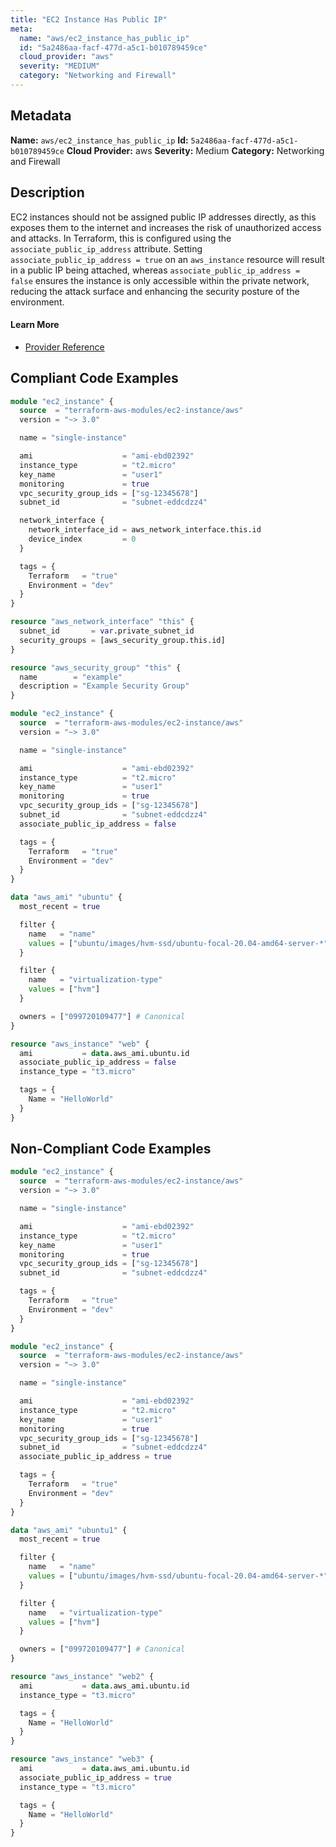 ```yaml
---
title: "EC2 Instance Has Public IP"
meta:
  name: "aws/ec2_instance_has_public_ip"
  id: "5a2486aa-facf-477d-a5c1-b010789459ce"
  cloud_provider: "aws"
  severity: "MEDIUM"
  category: "Networking and Firewall"
---
```

## Metadata
**Name:** `aws/ec2_instance_has_public_ip`
**Id:** `5a2486aa-facf-477d-a5c1-b010789459ce`
**Cloud Provider:** aws
**Severity:** Medium
**Category:** Networking and Firewall
## Description
EC2 instances should not be assigned public IP addresses directly, as this exposes them to the internet and increases the risk of unauthorized access and attacks. In Terraform, this is configured using the `associate_public_ip_address` attribute. Setting `associate_public_ip_address = true` on an `aws_instance` resource will result in a public IP being attached, whereas `associate_public_ip_address = false` ensures the instance is only accessible within the private network, reducing the attack surface and enhancing the security posture of the environment.

#### Learn More

 - [Provider Reference](https://registry.terraform.io/providers/hashicorp/aws/latest/docs/resources/instance#associate_public_ip_address)


## Compliant Code Examples
```terraform
module "ec2_instance" {
  source  = "terraform-aws-modules/ec2-instance/aws"
  version = "~> 3.0"

  name = "single-instance"

  ami                    = "ami-ebd02392"
  instance_type          = "t2.micro"
  key_name               = "user1"
  monitoring             = true
  vpc_security_group_ids = ["sg-12345678"]
  subnet_id              = "subnet-eddcdzz4"

  network_interface {
    network_interface_id = aws_network_interface.this.id
    device_index         = 0
  }

  tags = {
    Terraform   = "true"
    Environment = "dev"
  }
}

resource "aws_network_interface" "this" {
  subnet_id       = var.private_subnet_id
  security_groups = [aws_security_group.this.id]
}

resource "aws_security_group" "this" {
  name        = "example"
  description = "Example Security Group"
}

```

```terraform
module "ec2_instance" {
  source  = "terraform-aws-modules/ec2-instance/aws"
  version = "~> 3.0"

  name = "single-instance"

  ami                    = "ami-ebd02392"
  instance_type          = "t2.micro"
  key_name               = "user1"
  monitoring             = true
  vpc_security_group_ids = ["sg-12345678"]
  subnet_id              = "subnet-eddcdzz4"
  associate_public_ip_address = false

  tags = {
    Terraform   = "true"
    Environment = "dev"
  }
}

```

```terraform
data "aws_ami" "ubuntu" {
  most_recent = true

  filter {
    name   = "name"
    values = ["ubuntu/images/hvm-ssd/ubuntu-focal-20.04-amd64-server-*"]
  }

  filter {
    name   = "virtualization-type"
    values = ["hvm"]
  }

  owners = ["099720109477"] # Canonical
}

resource "aws_instance" "web" {
  ami           = data.aws_ami.ubuntu.id
  associate_public_ip_address = false
  instance_type = "t3.micro"

  tags = {
    Name = "HelloWorld"
  }
}

```
## Non-Compliant Code Examples
```terraform
module "ec2_instance" {
  source  = "terraform-aws-modules/ec2-instance/aws"
  version = "~> 3.0"

  name = "single-instance"

  ami                    = "ami-ebd02392"
  instance_type          = "t2.micro"
  key_name               = "user1"
  monitoring             = true
  vpc_security_group_ids = ["sg-12345678"]
  subnet_id              = "subnet-eddcdzz4"

  tags = {
    Terraform   = "true"
    Environment = "dev"
  }
}

```

```terraform
module "ec2_instance" {
  source  = "terraform-aws-modules/ec2-instance/aws"
  version = "~> 3.0"

  name = "single-instance"

  ami                    = "ami-ebd02392"
  instance_type          = "t2.micro"
  key_name               = "user1"
  monitoring             = true
  vpc_security_group_ids = ["sg-12345678"]
  subnet_id              = "subnet-eddcdzz4"
  associate_public_ip_address = true

  tags = {
    Terraform   = "true"
    Environment = "dev"
  }
}

```

```terraform
data "aws_ami" "ubuntu1" {
  most_recent = true

  filter {
    name   = "name"
    values = ["ubuntu/images/hvm-ssd/ubuntu-focal-20.04-amd64-server-*"]
  }

  filter {
    name   = "virtualization-type"
    values = ["hvm"]
  }

  owners = ["099720109477"] # Canonical
}

resource "aws_instance" "web2" {
  ami           = data.aws_ami.ubuntu.id
  instance_type = "t3.micro"

  tags = {
    Name = "HelloWorld"
  }
}

resource "aws_instance" "web3" {
  ami           = data.aws_ami.ubuntu.id
  associate_public_ip_address = true
  instance_type = "t3.micro"

  tags = {
    Name = "HelloWorld"
  }
}

```